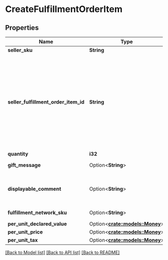 # CreateFulfillmentOrderItem

## Properties

Name | Type | Description | Notes
------------ | ------------- | ------------- | -------------
**seller_sku** | **String** | The seller SKU of the item. | 
**seller_fulfillment_order_item_id** | **String** | A fulfillment order item identifier that the seller creates to track fulfillment order items. Used to disambiguate multiple fulfillment items that have the same SellerSKU. For example, the seller might assign different SellerFulfillmentOrderItemId values to two items in a fulfillment order that share the same SellerSKU but have different GiftMessage values. | 
**quantity** | **i32** | The item quantity. | 
**gift_message** | Option<**String**> | A message to the gift recipient, if applicable. | [optional]
**displayable_comment** | Option<**String**> | Item-specific text that displays in recipient-facing materials such as the outbound shipment packing slip. | [optional]
**fulfillment_network_sku** | Option<**String**> | Amazon's fulfillment network SKU of the item. | [optional]
**per_unit_declared_value** | Option<[**crate::models::Money**](Money.md)> |  | [optional]
**per_unit_price** | Option<[**crate::models::Money**](Money.md)> |  | [optional]
**per_unit_tax** | Option<[**crate::models::Money**](Money.md)> |  | [optional]

[[Back to Model list]](../README.md#documentation-for-models) [[Back to API list]](../README.md#documentation-for-api-endpoints) [[Back to README]](../README.md)


